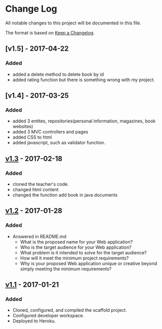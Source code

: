 # Change Log
All notable changes to this project will be documented in this file.

The format is based on [Keep a Changelog](http://keepachangelog.com/).

## [v1.5] - 2017-04-22
### Added
- added a delete method to delete book by id
- added rating function but there is something wrong with my project.

## [v1.4] - 2017-03-25
### Added
- added 3 entites, repositories(personal information, magazines, book websites)
- added 3 MVC controllers and pages
- added CSS to html
- added javascript, such as validator function.

## [v1.3] - 2017-02-18
### Added
- cloned the teacher's code.
- changed html content
- changed the function add book in java documents

## [v1.2] - 2017-01-28
### Added
- Answered in README.md
    - What is the proposed name for your Web application?
    - Who is the target audience for your Web application?
    - What problem is it intended to solve for the target audience?
    - How will it meet the minimum project requirements?
    - Why is your proposed Web application unique or creative beyond simply meeting the minimum requirements?

## [v1.1] - 2017-01-21
### Added
- Cloned, configured, and compiled the scaffold project.
- Configured developer workspace.
- Deployed to Heroku.

[Unreleased]: https://github.com/infsci2560sp17/full-stack-web-zhangchi940617/compare/v1.3...HEAD
[v1.3]: https://github.com/infsci2560sp17/full-stack-web-zhangchi940617/compare/v1.2...v1.3
[v1.2]: https://github.com/infsci2560sp17/full-stack-web-zhangchi940617/compare/v1.1...v1.2
[v1.1]: https://github.com/infsci2560sp17/full-stack-web-zhangchi940617/compare/...v1.1